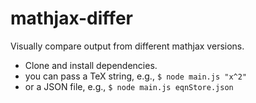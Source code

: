 # mathjax-differ

Visually compare output from different mathjax versions.

* Clone and install dependencies.
* you can pass a TeX string, e.g., `$ node main.js "x^2"`
* or a JSON file, e.g., `$ node main.js eqnStore.json`
